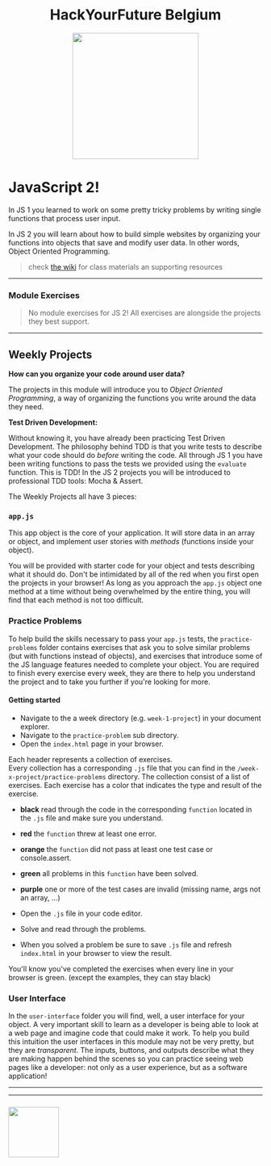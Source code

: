 <h1 align="center">HackYourFuture Belgium</h1>

<div align="center">
  <a href="https://hackyourfuture.be" target="_blank">
    <img src="https://user-images.githubusercontent.com/18554853/63941625-4c7c3d00-ca6c-11e9-9a76-8d5e3632fe70.jpg" width="250" height="250"/>
  </a>
</div>

# JavaScript 2!

In JS 1 you learned to work on some pretty tricky problems by writing single functions that process user input.

In JS 2 you will learn about how to build simple websites by organizing your functions into objects that save and modify user data. In other words, Object Oriented Programming.


> check [the wiki](https://github.com/be-hacking-hyf/javascript-2/wiki) for class materials an supporting resources

---

### Module Exercises

> No module exercises for JS 2!  All exercises are alongside the projects they best support.

---


## Weekly Projects

__How can you organize your code around user data?__


The projects in this module will introduce you to _Object Oriented Programming_, a way of organizing the functions you write around the data they need.

__Test Driven Development:__

Without knowing it, you have already been practicing Test Driven Development.  The philosophy behind TDD is that you write tests to describe what your code should do _before_ writing the code.  All through JS 1 you have been writing functions to pass the tests we provided using the ```evaluate``` function.  This is TDD!  In the JS 2 projects you will be introduced to professional TDD tools: Mocha & Assert.


The Weekly Projects all have 3 pieces:

### ```app.js```

This app object is the core of your application.  It will store data in an array or object, and implement user stories with _methods_ (functions inside your object).

You will be provided with starter code for your object and tests describing what it should do.  Don't be intimidated by all of the red when you first open the projects in your browser!  As long as you approach the ```app.js``` object one method at a time without being overwhelmed by the entire thing, you will find that each method is not too difficult.

### Practice Problems

To help build the skills necessary to pass your ```app.js``` tests, the ```practice-problems``` folder contains exercises that ask you to solve similar problems (but with functions instead of objects), and exercises that introduce some of the JS language features needed to complete your object. You are required to finish every exercise every week, they are there to help you understand the project and to take you further if you're looking for more.

#### Getting started

- Navigate to the a week directory (e.g. `week-1-project`) in your document explorer.
- Navigate to the `practice-problem` sub directory.
- Open the `index.html` page in your browser.

Each header represents a collection of exercises.   
Every collection has a corresponding `.js` file that you can find in the `/week-x-project/practice-problems` directory.
The collection consist of a list of exercises.
Each exercise has a color that indicates the type and result of the exercise.

- **black** read through the code in the corresponding `function` located in the `.js` file and make sure you understand.
- **red** the `function` threw at least one error. 
- **orange** the `function` did not pass at least one test case or console.assert.
- **green** all problems in this `function` have been solved.
- **purple** one or more of the test cases are invalid (missing name, args not an array, ...)

- Open the `.js` file in your code editor.
- Solve and read through the problems.
- When you solved a problem be sure to save `.js` file and refresh `index.html` in your browser to view the result.

You'll know you've completed the exercises when every line in your browser is green. (except the examples, they can stay black)

### User Interface

In the ```user-interface``` folder you will find, well, a user interface for your object.  A very important skill to learn as a developer is being able to look at a web page and imagine code that could make it work.  To help you build this intuition the user interfaces in this module may not be very pretty, but they are _transparent_.  The inputs, buttons, and outputs describe what they are making happen behind the scenes so you can practice seeing web pages like a developer: not only as a user experience, but as a software application!

___
___
### <a href="https://hackyourfuture.be" target="_blank"><img src="https://pbs.twimg.com/profile_images/984474625009741824/Bs_qKx6-_400x400.jpg" width="100" height="100"/></a>

